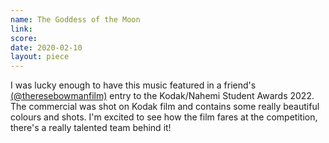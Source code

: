 ```yaml
---
name: The Goddess of the Moon
link: 
score: 
date: 2020-02-10
layout: piece
---
```

I was lucky enough to have this music featured in a friend's [(@theresebowmanfilm)](https://instagram.com/theresebowmanfilm) entry to the Kodak/Nahemi Student Awards 2022.  The commercial was shot on Kodak film and contains some really beautiful colours and shots.  I'm excited to see how the film fares at the competition, there's a really talented team behind it!